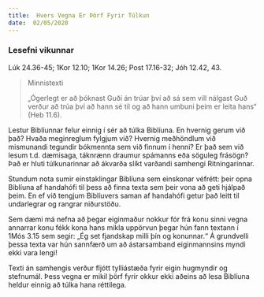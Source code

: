 ```yaml
---
title:  Hvers Vegna Er Þörf Fyrir Túlkun
date:  02/05/2020
---
```


### Lesefni vikunnar
Lúk 24.36-45; 1Kor 12.10; 1Kor 14.26; Post 17.16-32; Jóh 12.42, 43.

> <p>Minnistexti</p>
> „Ógerlegt er að þóknast Guði án trúar því að sá sem vill nálgast Guð verður að trúa því að hann sé til og að hann umbuni þeim er leita hans“ (Heb 11.6).

Lestur Biblíunnar felur einnig í sér að túlka Biblíuna. En hvernig gerum við það? Hvaða meginreglum fylgjum við? Hvernig meðhöndlum við mismunandi tegundir bókmennta sem við finnum í henni? Er það sem við lesum t.d. dæmisaga, táknrænn draumur spámanns eða söguleg frásögn? Það er hluti túlkunarinnar að ákvarða slíkt varðandi samhengi Ritningarinnar.

Stundum nota sumir einstaklingar Biblíuna sem einskonar véfrétt: þeir opna Biblíuna af handahófi til þess að finna texta sem þeir vona að geti hjálpað þeim. En ef við tengjum Biblíuvers saman af handahófi getur það leitt til undarlegrar og rangrar niðurstöðu.

Sem dæmi má nefna að þegar eiginmaður nokkur fór frá konu sinni vegna annarrar konu fékk kona hans mikla uppörvun þegar hún fann textann í 1Mós 3.15 sem segir: „Ég set fjandskap milli þín og konunnar.“ Á grundvelli þessa texta var hún sannfærð um að ástarsamband eiginmannsins myndi ekki vara lengi!

Texti án samhengis verður fljótt tylliástæða fyrir eigin hugmyndir og stefnumál. Þess vegna er mikil þörf fyrir okkur ekki aðeins að lesa Biblíuna heldur einnig að túlka hana réttilega.